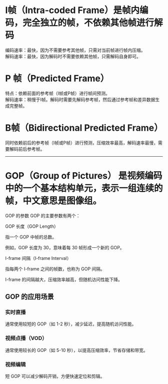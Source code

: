 # I帧（Intra-coded Frame）是帧内编码，完全独立的帧，不依赖其他帧进行解码
编码速率：最快，因为不需要参考其他帧，只需对当前帧进行帧内压缩。  
解码速率：最快，因为解码时不需要依赖其他帧，只需解码自身即可。

# P 帧（Predicted Frame）
特点：依赖前面的参考帧（I帧或P帧）进行帧间预测。  
解码速率：稍慢于I帧。解码时需要先解码参考帧，然后通过参考帧和差异数据生成完整帧。

# B帧（Bidirectional Predicted Frame）
同时依赖前后的参考帧（I帧或P帧）进行预测，压缩效率最高，解码速率最慢，需要解码前后参考帧。
***
# GOP（Group of Pictures） 是视频编码中的一个基本结构单元，表示一组连续的帧，中文意思是图像组。
GOP 的参数
GOP 的主要参数有两个：

GOP 长度（GOP Length）

指一个 GOP 中帧的总数。

例如，GOP 长度为 30，意味着每 30 帧形成一个新的 GOP。

I-frame 间隔（I-frame Interval）

指每两个 I-frame 之间的帧数，也称为 GOP 间隔。

I-frame 的间隔越大，压缩效率越高，但随机访问性能下降。

## GOP 的应用场景
### 实时直播

通常使用较短的 GOP（如 1-2 秒），减少延迟，提高随机访问性能。

### 视频点播（VOD）

通常使用较长的 GOP（如 5-10 秒），以提高压缩效率，节省存储和带宽。
### 视频编辑

短 GOP 可以减少解码开销，方便快速定位和剪辑。
